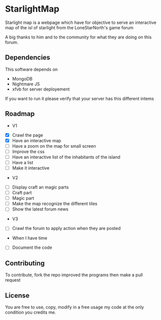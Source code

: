 # StarlightMap

Starlight map is a webpage which have for objective to serve an interactive map of the isl of starlight from the LoneStarNorth's game forum

A big thanks to him and to the community for what they are doing on this forum.

## Dependencies
This software depends on
 - MongoDB
 - Nightmare JS
 - xfvb for server deployement

If you want to run it please verify that your server has this different intems

## Roadmap
 - V1
  - [x] Crawl the page
  - [x] Have an interactive map
  - [ ] Have a zoom on the map for small screen
  - [ ] Improve the css
  - [ ] Have an interactive list of the inhabitants of the island
   - [ ] Have a list
   - [ ] Make it interactive
 - V2
  - [ ] Display craft an magic parts
   - [ ] Craft part
   - [ ] Magic part
  - [ ] Make the map recognize the different tiles
  - [ ] Show the latest forum news
 - V3
  - [ ] Crawl the forum to apply action when they are posted
 - When I have time
  - [ ] Document the code

## Contributing
To contribute, fork the repo improved the programs then make a pull request

## License
You are free to use, copy, modify in a free usage my code at the only condition you credits me.
